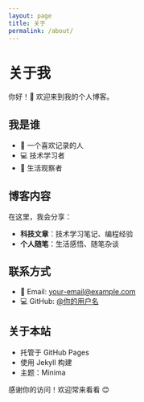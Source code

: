 ```yaml
---
layout: page
title: 关于
permalink: /about/
---
```


# 关于我

你好！👋 欢迎来到我的个人博客。

## 我是谁

- 📝 一个喜欢记录的人
- 💻 技术学习者
- 🌟 生活观察者

## 博客内容

在这里，我会分享：
- **科技文章**：技术学习笔记、编程经验
- **个人随笔**：生活感悟、随笔杂谈

## 联系方式

- 📧 Email: your-email@example.com
- 💻 GitHub: [@你的用户名](https://github.com/你的用户名)

## 关于本站

- 托管于 GitHub Pages
- 使用 Jekyll 构建
- 主题：Minima

感谢你的访问！欢迎常来看看 😊
